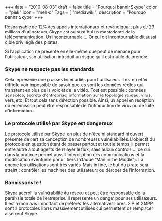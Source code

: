 +++
date = "2010-08-03"
draft = false
title = "Pourquoi bannir Skype"
color = "pink"
icon = "meh-o"
Tags = [ "mediawiki"]
description = "Pourquoi bannir Skype"
+++

Responsable de 12% des appels internationaux et revendiquant plus de 23
millions d'utilisateurs, Skype est aujourd'hui un mastodonte de la
télécommunication. Un incontournable ... Or qui dit incontournable dit
aussi cible privilégié des pirates.

Si l’application ne présente en elle-même que peut de menace pour
l'utilisateur, son utilisation introduit un risque qu’il est inutile de
prendre.

### Skype ne respecte pas les standards

Cela représente une grosses insécurités pour l'utilisateur. Il est en
effet difficile voir impossible de savoir quelles sont les données
réelles qui transitent en plus de la voix et de la vidéo. Tout est
possible : données sensibles, secrets d'entreprise, information sur la
topologie réseau, virus, vers, etc. Et tout cela sans détection
possible. Ainsi, un appel en réception ou en émission peut être
responsable de l'introduction de virus ou de fuite d'information.

### Le protocole utilisé par Skype est dangereux

Le protocole utilisé par Skype, en plus de n'être ni standard ni ouvert
présente de part sa conception de nombreuses vulnérabilités. L'objectif
du protocole en question étant de passer partout et tout le temps, il
permet entre autre à tout agents de relayer le flux, sans aucun controle
... ce qui dans la pratique permet aussi l'interception des
communications et la modification éventuelle par un tiers (attaque "Man
in the Middle"). Là encore les utilisations sont très variés. Mais in
fine, le but du pirate sera atteint : contrôler les machines des
utilisateurs ou dérober de l'information.

### Bannissons le !

Skype accroît la vulnérabilité du réseau et peut être responsable de la
paralysie totale de l’entreprise. Il représente un danger pour ses
utilisateurs. Il est à mon avis important de préférez les alternatives
libres. SIP et XMPP sont 2 protocoles libres massivement utilisés qui
permettent de remplacer aisément Skype.

